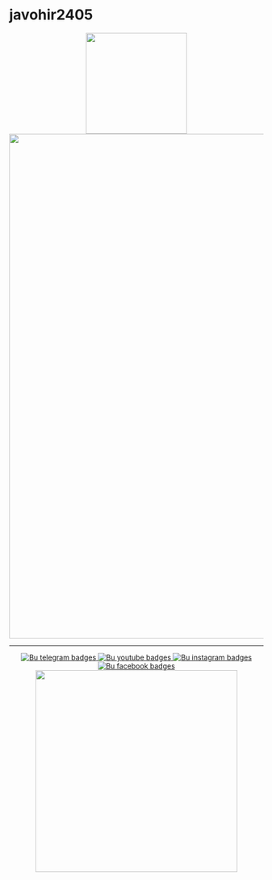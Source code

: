 # javohir2405
<div id="header" align="center">
  <img src="https://i.giphy.com/media/v1.Y2lkPTc5MGI3NjExNnB6emE2OG9kdGpycDZmdnhzMDZpb3Y4ZmQ2b2ZtbDQ4MmkyczRrdSZlcD12MV9pbnRlcm5hbF9naWZfYnlfaWQmY3Q9Zw/VbnUQpnihPSIgIXuZv/giphy.gif" width="200" />
</div>
<div id="header" align="center">
  <img src="https://github-production-user-asset-6210df.s3.amazonaws.com/71746304/347023605-553f3240-7273-486d-a8b7-12683af20036.svg?X-Amz-Algorithm=AWS4-HMAC-SHA256&X-Amz-Credential=AKIAVCODYLSA53PQK4ZA%2F20240710%2Fus-east-1%2Fs3%2Faws4_request&X-Amz-Date=20240710T133319Z&X-Amz-Expires=300&X-Amz-Signature=a6f95db870bd9c628af2a181664d0376cb9d4d07cd5f04f428e70bdb84beebe7&X-Amz-SignedHeaders=host&actor_id=175081629&key_id=0&repo_id=826373595" width="1000" />
</div>
<hr>
<div id="badges" align="center">
  <a href="https://t.me/javohir24_05_2005">
    <img src="https://img.shields.io/badge/telegram-blue?logo=telegram&logoColor=white" alt="Bu telegram badges">
  </a>
  <a href="https://youtube.com/@javohiryoldashev2405">
    <img src="https://img.shields.io/badge/youtube-white?logo=youtube&logoColor=red" alt="Bu youtube badges">
  </a>
  <a href="https://instagram.com/javohir.0524">
    <img src="https://img.shields.io/badge/instagram-red?logo=instagram&logoColor=white" alt="Bu instagram badges">
  </a>
  <a href="https://facebook.com/Javohir Yuldashev">
    <img src="https://img.shields.io/badge/facebook-white?logo=facebook&logoColor=blue" alt="Bu facebook badges">
  </a>
  <br>
  <img src="https://komarev.com/ghpvc/?username=freedom-1&label=PROFILNI+KO'RISHLAR+SONI" alt=""/>
</div>
<div id="header" align="center">
  <img src="https://camo.githubusercontent.com/0c0735b01e47ca67206e9571490a206fe1de1f635009adfdfd62a82c19a7579e/68747470733a2f2f692e67697068792e636f6d2f6d656469612f76312e59326c6b505463354d4749334e6a45784e6e42306333557a61574678644864334f586b79626d4934596e55346248646b59323979617a52354d484234636a4e36644764744d695a6c634431324d563970626e526c636d35686246396e61575a66596e6c666157516d593351395a772f45655a366d4c735252696b3863676e6833442f67697068792e676966" width="400" />
</div>


